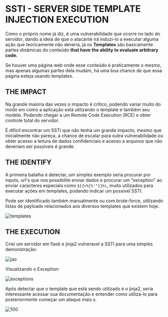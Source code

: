 # SSTI - SERVER SIDE TEMPLATE INJECTION EXECUTION

Como o próprio nome já diz, é uma vulnerabilidade que ocorre no lado do servidor, dando a ideia de que o atacante irá induzi-lo a executar alguma ação que teoricamente não deveria, já os **Templates** são basicamente partes dinâmicas do conteúdo **that have the ability to evaluate arbitrary code.**

Se houver uma página web onde esse conteúdo é praticamente o mesmo, mas apenas algumas partes dela mudam, há uma boa chance de que essa página esteja usando templates.


## **THE IMPACT**

Na grande maioria das vezes o impacto é crítico, podendo variar muito do modo em como a aplicação está utilizando o template e também seu modelo. Podendo chegar a um Remote Code Execution (RCE) e obter controle total do servidor. 

É dificil encontrar um SSTI que não tenha um grande impacto, mesmo que inicialmente não pareça, a chance de escalar para outra vulnerabilidade ou obter acesso a leitura de dados confidenciais e acesso a arquivos que não deveriam ser possíveis é grande.


## **THE IDENTIFY**

A primeira batalha é detectar, um simples exemplo seria procurar por inputs, url's que nos possibilite enviar dados e procurar um "exception" ao enviar caracteres especiais como `${{<%[%'"}}%\`, muito utilizados para executar ações em templates, podendo indicar um possível SSTI.

Pode ser identificado também manualmente ou com brute-force, utilizando listas de payloads relacionados aos diversos templates que existem hoje.

![templates](https://user-images.githubusercontent.com/66689576/180703700-6ff138ae-5581-48df-8449-b1764c51e066.png)

## **THE EXECUTION**

Criei um servidor em flask e jinja2 vulneravel a SSTI para uma simples demonstração:

![jao](https://user-images.githubusercontent.com/66689576/180695563-12d6c548-63ac-46b0-b184-e7f3e1cd511f.png)

Visualizando o Exception:

![exceptions](https://user-images.githubusercontent.com/66689576/180695573-afa09e2a-3dec-47e5-8dbf-2594ee1955d4.png)

Após detectar que o template que está sendo utilizado é o jinja2, seria interessante acessar sua documentação e entender como utiliza-lo para posteriormente começar um ataque mais s.

![100](https://user-images.githubusercontent.com/66689576/180695595-66f01230-8349-4580-a5ce-af518581ac4d.png)
